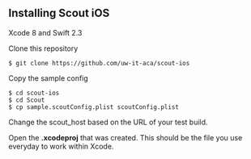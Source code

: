 ## Installing Scout iOS

Xcode 8 and Swift 2.3

Clone this repository
```
$ git clone https://github.com/uw-it-aca/scout-ios
```
Copy the sample config
```
$ cd scout-ios
$ cd Scout
$ cp sample.scoutConfig.plist scoutConfig.plist
```

Change the scout_host based on the URL of your test build.

Open the __**.xcodeproj**__ that was created. This should be the file you use everyday to work within Xcode.
